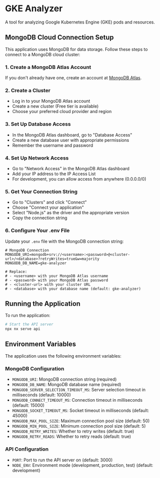 # GKE Analyzer

A tool for analyzing Google Kubernetes Engine (GKE) pods and resources.

## MongoDB Cloud Connection Setup

This application uses MongoDB for data storage. Follow these steps to connect to a MongoDB cloud cluster:

### 1. Create a MongoDB Atlas Account

If you don't already have one, create an account at [MongoDB Atlas](https://www.mongodb.com/cloud/atlas).

### 2. Create a Cluster

- Log in to your MongoDB Atlas account
- Create a new cluster (Free tier is available)
- Choose your preferred cloud provider and region

### 3. Set Up Database Access

- In the MongoDB Atlas dashboard, go to "Database Access"
- Create a new database user with appropriate permissions
- Remember the username and password

### 4. Set Up Network Access

- Go to "Network Access" in the MongoDB Atlas dashboard
- Add your IP address to the IP Access List
- For development, you can allow access from anywhere (0.0.0.0/0)

### 5. Get Your Connection String

- Go to "Clusters" and click "Connect"
- Choose "Connect your application"
- Select "Node.js" as the driver and the appropriate version
- Copy the connection string

### 6. Configure Your .env File

Update your `.env` file with the MongoDB connection string:

```
# MongoDB Connection
MONGODB_URI=mongodb+srv://<username>:<password>@<cluster-url>/<database>?retryWrites=true&w=majority
MONGODB_DB_NAME=gke-analyzer

# Replace:
# - <username> with your MongoDB Atlas username
# - <password> with your MongoDB Atlas password
# - <cluster-url> with your cluster URL
# - <database> with your database name (default: gke-analyzer)
```

## Running the Application

To run the application:

```bash
# Start the API server
npx nx serve api
```

## Environment Variables

The application uses the following environment variables:

### MongoDB Configuration
- `MONGODB_URI`: MongoDB connection string (required)
- `MONGODB_DB_NAME`: MongoDB database name (required)
- `MONGODB_SERVER_SELECTION_TIMEOUT_MS`: Server selection timeout in milliseconds (default: 10000)
- `MONGODB_CONNECT_TIMEOUT_MS`: Connection timeout in milliseconds (default: 15000)
- `MONGODB_SOCKET_TIMEOUT_MS`: Socket timeout in milliseconds (default: 45000)
- `MONGODB_MAX_POOL_SIZE`: Maximum connection pool size (default: 50)
- `MONGODB_MIN_POOL_SIZE`: Minimum connection pool size (default: 5)
- `MONGODB_RETRY_WRITES`: Whether to retry writes (default: true)
- `MONGODB_RETRY_READS`: Whether to retry reads (default: true)

### API Configuration
- `PORT`: Port to run the API server on (default: 3000)
- `NODE_ENV`: Environment mode (development, production, test) (default: development)
